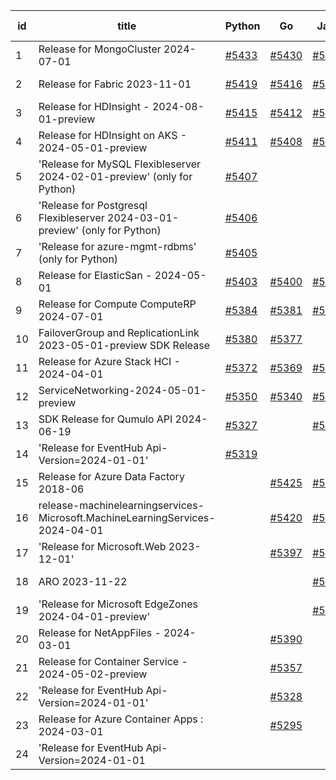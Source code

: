 | id | title | Python | Go | Java | Js | created date | target date | status |
| ------ | ------ | ------ | ------ | ------ | ------ | ------ | ------ | :-----: |
| 1 | Release for MongoCluster 2024-07-01  | [#5433](https://github.com/Azure/sdk-release-request/issues/5433)  | [#5430](https://github.com/Azure/sdk-release-request/issues/5430)  | [#5431](https://github.com/Azure/sdk-release-request/issues/5431)  | [#5432](https://github.com/Azure/sdk-release-request/issues/5432)  | 08-19 | 09-27 | Hold on by Python/ |
| 2 | Release for Fabric 2023-11-01  | [#5419](https://github.com/Azure/sdk-release-request/issues/5419)  | [#5416](https://github.com/Azure/sdk-release-request/issues/5416)  | [#5417](https://github.com/Azure/sdk-release-request/issues/5417)  | [#5418](https://github.com/Azure/sdk-release-request/issues/5418)  | 08-12 | 09-26 |  |
| 3 | Release for HDInsight - 2024-08-01-preview  | [#5415](https://github.com/Azure/sdk-release-request/issues/5415)  | [#5412](https://github.com/Azure/sdk-release-request/issues/5412)  | [#5413](https://github.com/Azure/sdk-release-request/issues/5413)  | [#5414](https://github.com/Azure/sdk-release-request/issues/5414)  | 08-08 | 08-22 | Hold on by JS/ |
| 4 | Release for HDInsight on AKS - 2024-05-01-preview  | [#5411](https://github.com/Azure/sdk-release-request/issues/5411)  | [#5408](https://github.com/Azure/sdk-release-request/issues/5408)  | [#5409](https://github.com/Azure/sdk-release-request/issues/5409)  | [#5410](https://github.com/Azure/sdk-release-request/issues/5410)  | 08-08 | 08-22 | Hold on by JS/ |
| 5 | 'Release for MySQL Flexibleserver 2024-02-01-preview' (only for Python)  | [#5407](https://github.com/Azure/sdk-release-request/issues/5407)  |  |  |  | 08-07 | fail to get. |  |
| 6 | 'Release for Postgresql Flexibleserver 2024-03-01-preview' (only for Python)  | [#5406](https://github.com/Azure/sdk-release-request/issues/5406)  |  |  |  | 08-07 | fail to get. |  |
| 7 | 'Release for azure-mgmt-rdbms' (only for Python)  | [#5405](https://github.com/Azure/sdk-release-request/issues/5405)  |  |  |  | 08-07 | fail to get. |  |
| 8 | Release for ElasticSan - 2024-05-01  | [#5403](https://github.com/Azure/sdk-release-request/issues/5403)  | [#5400](https://github.com/Azure/sdk-release-request/issues/5400)  | [#5401](https://github.com/Azure/sdk-release-request/issues/5401)  | [#5402](https://github.com/Azure/sdk-release-request/issues/5402)  | 08-07 | 08-22 | Hold on by Java/Go/Python/ |
| 9 | Release for Compute ComputeRP 2024-07-01  | [#5384](https://github.com/Azure/sdk-release-request/issues/5384)  | [#5381](https://github.com/Azure/sdk-release-request/issues/5381)  | [#5382](https://github.com/Azure/sdk-release-request/issues/5382)  | [#5383](https://github.com/Azure/sdk-release-request/issues/5383)  | 07-30 | 08-23 |  |
| 10 | FailoverGroup and ReplicationLink 2023-05-01-preview SDK Release  | [#5380](https://github.com/Azure/sdk-release-request/issues/5380)  | [#5377](https://github.com/Azure/sdk-release-request/issues/5377)  |  | [#5379](https://github.com/Azure/sdk-release-request/issues/5379)  | 07-26 | 08-22 | Hold on by JS/Go/Python/ |
| 11 | Release for Azure Stack HCI - 2024-04-01  | [#5372](https://github.com/Azure/sdk-release-request/issues/5372)  | [#5369](https://github.com/Azure/sdk-release-request/issues/5369)  | [#5370](https://github.com/Azure/sdk-release-request/issues/5370)  | [#5371](https://github.com/Azure/sdk-release-request/issues/5371)  | 07-24 | 08-22 | Hold on by Java/ |
| 12 | ServiceNetworking-2024-05-01-preview  | [#5350](https://github.com/Azure/sdk-release-request/issues/5350)  | [#5340](https://github.com/Azure/sdk-release-request/issues/5340)  | [#5342](https://github.com/Azure/sdk-release-request/issues/5342)  | [#5346](https://github.com/Azure/sdk-release-request/issues/5346)  | 07-18 | 08-23 | Hold on by JS/Java/Python/ |
| 13 | SDK Release for Qumulo API 2024-06-19  | [#5327](https://github.com/Azure/sdk-release-request/issues/5327)  |  | [#5325](https://github.com/Azure/sdk-release-request/issues/5325)  |  | 07-09 | 08-23 |  |
| 14 | 'Release for EventHub Api-Version=2024-01-01'   | [#5319](https://github.com/Azure/sdk-release-request/issues/5319)  |  |  |  | 07-05 | 08-23 | Hold on by Python/ |
| 15 | Release for Azure Data Factory 2018-06  |  | [#5425](https://github.com/Azure/sdk-release-request/issues/5425)  | [#5426](https://github.com/Azure/sdk-release-request/issues/5426)  | [#5427](https://github.com/Azure/sdk-release-request/issues/5427)  | 08-16 | 08-23 |  |
| 16 | release-machinelearningservices-Microsoft.MachineLearningServices-2024-04-01  |  | [#5420](https://github.com/Azure/sdk-release-request/issues/5420)  | [#5421](https://github.com/Azure/sdk-release-request/issues/5421)  | [#5422](https://github.com/Azure/sdk-release-request/issues/5422)  | 08-13 | 08-23 | Hold on by Java/ |
| 17 | 'Release for Microsoft.Web 2023-12-01'  |  | [#5397](https://github.com/Azure/sdk-release-request/issues/5397)  | [#5395](https://github.com/Azure/sdk-release-request/issues/5395)  |  | 08-01 | fail to get. |  |
| 18 | ARO 2023-11-22  |  |  | [#5367](https://github.com/Azure/sdk-release-request/issues/5367)  |  | 07-23 | 08-23 |  |
| 19 | 'Release for Microsoft EdgeZones 2024-04-01-preview'  |  |  | [#5071](https://github.com/Azure/sdk-release-request/issues/5071)  |  | 03-22 | 05-24 | Hold on by Java/ |
| 20 | Release for NetAppFiles - 2024-03-01  |  | [#5390](https://github.com/Azure/sdk-release-request/issues/5390)  |  | [#5392](https://github.com/Azure/sdk-release-request/issues/5392)  | 07-31 | 08-23 |  |
| 21 | Release for Container Service - 2024-05-02-preview  |  | [#5357](https://github.com/Azure/sdk-release-request/issues/5357)  |  | [#5360](https://github.com/Azure/sdk-release-request/issues/5360)  | 07-18 | 08-22 |  |
| 22 | 'Release for EventHub Api-Version=2024-01-01'  |  | [#5328](https://github.com/Azure/sdk-release-request/issues/5328)  |  |  | 07-10 | 08-23 | Hold on by Go/ |
| 23 | Release for Azure Container Apps : 2024-03-01  |  | [#5295](https://github.com/Azure/sdk-release-request/issues/5295)  |  |  | 06-25 | 08-23 |  |
| 24 | 'Release for EventHub Api-Version=2024-01-01  |  |  |  | [#5318](https://github.com/Azure/sdk-release-request/issues/5318)  | 07-05 | 08-23 | Hold on by JS/ |
